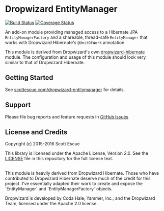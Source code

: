 Dropwizard EntityManager
========================
[![Build Status](https://travis-ci.org/scottescue/dropwizard-entitymanager.svg?branch=master)](https://travis-ci.org/scottescue/dropwizard-entitymanager)
[![Coverage Status](https://coveralls.io/repos/scottescue/dropwizard-entitymanager/badge.svg?branch=master&service=github)](https://coveralls.io/github/scottescue/dropwizard-entitymanager?branch=master)

An add-on module providing managed access to a Hibernate JPA `EntityManagerFactory` and a shareable, thread-safe 
`EntityManager` that works with Dropwizard Hibernate's `@UnitOfWork` annotation.

This module is derived from Dropwizard's own [dropwizard-hibernate](http://www.dropwizard.io/0.9.2/docs/manual/hibernate.html)
module.  The configuration and usage of this module should look very similar to that of Dropwizard Hibernate.


Getting Started
-------

See [scottescue.com/dropwizard-entitymanager](http://www.scottescue.com/dropwizard-entitymanager) for details.

Support
-------

Please file bug reports and feature requests in [GitHub issues](https://github.com/scottescue/dropwizard-entitymanager/issues).


License and Credits
-------

Copyright (c) 2015-2016 Scott Escue 

This library is licensed under the Apache License, Version 2.0.  See the [LICENSE](LICENSE) file in this repository for the full license text.

<br />
This module is heavily derived from Dropwizard Hibernate.  Those who have contributed to Dropwizard Hibernate deserve 
much of the credit for this project.  I've essentially adapted their work to create and expose the `EntityManager` and 
`EntityManagerFactory` objects.

Dropwizard is developed by
Coda Hale; Yammer, Inc.; and the Dropwizard Team, licensed
under the Apache 2.0 license.
